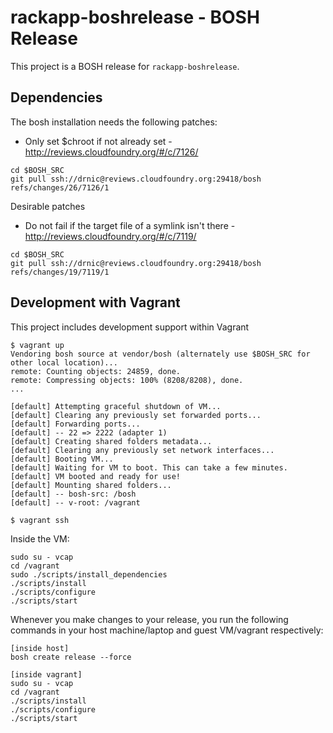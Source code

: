 # rackapp-boshrelease - BOSH Release

This project is a BOSH release for `rackapp-boshrelease`.

## Dependencies

The bosh installation needs the following patches:

* Only set $chroot if not already set - http://reviews.cloudfoundry.org/#/c/7126/

```
cd $BOSH_SRC
git pull ssh://drnic@reviews.cloudfoundry.org:29418/bosh refs/changes/26/7126/1
```

Desirable patches

* Do not fail if the target file of a symlink isn't there - http://reviews.cloudfoundry.org/#/c/7119/

```
cd $BOSH_SRC
git pull ssh://drnic@reviews.cloudfoundry.org:29418/bosh refs/changes/19/7119/1
```


## Development with Vagrant

This project includes development support within Vagrant

```
$ vagrant up
Vendoring bosh source at vendor/bosh (alternately use $BOSH_SRC for other local location)...
remote: Counting objects: 24859, done.
remote: Compressing objects: 100% (8208/8208), done.
...

[default] Attempting graceful shutdown of VM...
[default] Clearing any previously set forwarded ports...
[default] Forwarding ports...
[default] -- 22 => 2222 (adapter 1)
[default] Creating shared folders metadata...
[default] Clearing any previously set network interfaces...
[default] Booting VM...
[default] Waiting for VM to boot. This can take a few minutes.
[default] VM booted and ready for use!
[default] Mounting shared folders...
[default] -- bosh-src: /bosh
[default] -- v-root: /vagrant

$ vagrant ssh
```

Inside the VM:

```
sudo su - vcap
cd /vagrant
sudo ./scripts/install_dependencies
./scripts/install
./scripts/configure
./scripts/start
```

Whenever you make changes to your release, you run the following commands in your host machine/laptop and guest VM/vagrant respectively:

```
[inside host]
bosh create release --force

[inside vagrant]
sudo su - vcap
cd /vagrant
./scripts/install
./scripts/configure
./scripts/start
```

